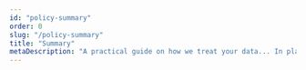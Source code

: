 ```yaml
---
id: "policy-summary"
order: 0
slug: "/policy-summary"
title: "Summary"
metaDescription: "A practical guide on how we treat your data... In plain english."
---
```

